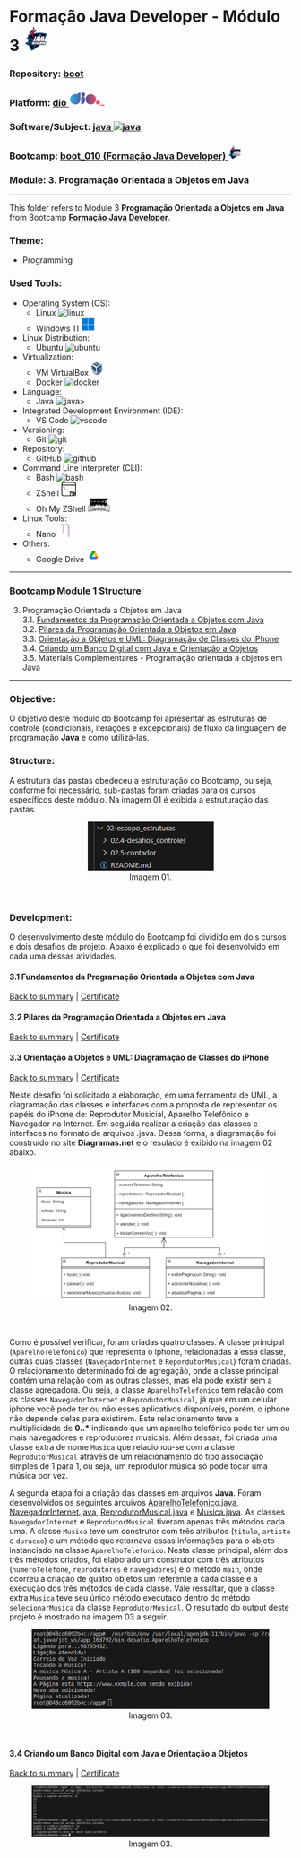 # Formação Java Developer - Módulo 3   <img src="../0-aux/logo_boot.png" alt="boot_010" width="auto" height="45">

### Repository: [boot](../../../../)   
### Platform: <a href="../../../">dio   <img src="https://github.com/PedroHeeger/main/blob/main/0-aux/logos/plataforma/dio.jpeg" alt="dio" width="auto" height="25"></a>   
### Software/Subject: <a href="../../">java   <img src="https://cdn.jsdelivr.net/gh/devicons/devicon/icons/java/java-original.svg" alt="java" width="auto" height="25"></a>
### Bootcamp: <a href="../">boot_010 (Formação Java Developer)   <img src="../0-aux/logo_boot.png" alt="boot_010" width="auto" height="25"></a>
### Module: 3. Programação Orientada a Objetos em Java 

---

This folder refers to Module 3 **Programação Orientada a Objetos em Java** from Bootcamp [**Formação Java Developer**](../).

### Theme:
- Programming

### Used Tools:
- Operating System (OS): 
  - Linux   <img src="https://cdn.jsdelivr.net/gh/devicons/devicon/icons/linux/linux-original.svg" alt="linux" width="auto" height="25">
  - Windows 11 <img src="https://github.com/PedroHeeger/main/blob/main/0-aux/logos/software/windows11.png" alt="windows11" width="auto" height="25">
- Linux Distribution: 
  - Ubuntu <img src="https://cdn.jsdelivr.net/gh/devicons/devicon/icons/ubuntu/ubuntu-plain.svg" alt="ubuntu" width="auto" height="25">
- Virtualization: 
  - VM VirtualBox <img src="https://github.com/PedroHeeger/main/blob/main/0-aux/logos/software/vm_virtualbox.png" alt="vm_virtualbox" width="auto" height="25">
  - Docker <img src="https://cdn.jsdelivr.net/gh/devicons/devicon/icons/docker/docker-original.svg" alt="docker" width="auto" height="25">
- Language:
  - Java <img src="https://cdn.jsdelivr.net/gh/devicons/devicon/icons/java/java-original.svg" alt="java" width="auto" height="25"></a>>
- Integrated Development Environment (IDE):
  - VS Code   <img src="https://cdn.jsdelivr.net/gh/devicons/devicon/icons/vscode/vscode-original.svg" alt="vscode" width="auto" height="25">
- Versioning: 
  - Git   <img src="https://cdn.jsdelivr.net/gh/devicons/devicon/icons/git/git-original.svg" alt="git" width="auto" height="25">
- Repository:
  - GitHub   <img src="https://cdn.jsdelivr.net/gh/devicons/devicon/icons/github/github-original.svg" alt="github" width="auto" height="25">
- Command Line Interpreter (CLI):
  - Bash <img src="https://cdn.jsdelivr.net/gh/devicons/devicon/icons/bash/bash-original.svg" alt="bash" width="auto" height="25">
  - ZShell <img src="https://github.com/PedroHeeger/main/blob/main/0-aux/logos/software/zshell.png" alt="zshell" width="auto" height="25">
  - Oh My ZShell <img src="https://github.com/PedroHeeger/main/blob/main/0-aux/logos/software/oh_my_zshell.png" alt="oh_my_zshell" width="auto" height="25">
- Linux Tools:
  - Nano <img src="https://github.com/PedroHeeger/main/blob/main/0-aux/logos/software/nano.png" alt="nano" width="auto" height="25">
- Others:
  - Google Drive <img src="https://github.com/PedroHeeger/main/blob/main/0-aux/logos/software/google_drive.png" alt="google_drive" width="auto" height="25">

---

### Bootcamp Module 1 Structure
3. <a name="item3">Programação Orientada a Objetos em Java</a><br>
  3.1. <a href="#item3.1">Fundamentos da Programação Orientada a Objetos com Java</a><br>
  3.2. <a href="#item3.2">Pilares da Programação Orientada a Objetos em Java</a><br>
  3.3. <a href="#item3.3">Orientação a Objetos e UML: Diagramação de Classes do iPhone</a><br>
  3.4. <a href="#item3.4">Criando um Banco Digital com Java e Orientação a Objetos</a><br>
  3.5. Materiais Complementares - Programação orientada a objetos em Java  

---

### Objective:
O objetivo deste módulo do Bootcamp foi apresentar as estruturas de controle (condicionais, iterações e excepcionais) de fluxo da linguagem de programação **Java** e como utilizá-las.

### Structure:
A estrutura das pastas obedeceu a estruturação do Bootcamp, ou seja, conforme foi necessário, sub-pastas foram criadas para os cursos específicos deste módulo. Na imagem 01 é exibida a estruturação das pastas. 

<div align="Center"><figure>
    <img src="../0-aux/md2-img01.png" alt="img01"><br>
    <figcaption>Imagem 01.</figcaption>
</figure></div><br>

### Development:
O desenvolvimento deste módulo do Bootcamp foi dividido em dois cursos e dois desafios de projeto. Abaixo é explicado o que foi desenvolvido em cada uma dessas atividades.

<a name="item3.1"><h4>3.1 Fundamentos da Programação Orientada a Objetos com Java</h4></a>[Back to summary](#item3) | <a href="https://github.com/PedroHeeger/main/blob/main/cert_ti/04-curso/os/virtualization/docker/(23-08-17)%20Introdu%C3%A7%C3%A3o%20e%20Laborat%C3%B3rio%20Virtual%20PH%20DIO.pdf">Certificate</a>






<a name="item3.2"><h4>3.2 Pilares da Programação Orientada a Objetos em Java</h4></a>[Back to summary](#item3) | <a href="https://github.com/PedroHeeger/main/blob/main/cert_ti/04-curso/os/virtualization/docker/(23-08-18)%20Primeiros%20Passos%20com%20o%20Docker%20PH%20DIO.pdf">Certificate</a>





<a name="item3.3"><h4>3.3 Orientação a Objetos e UML: Diagramação de Classes do iPhone</h4></a>[Back to summary](#item3) | <a href="https://github.com/PedroHeeger/main/blob/main/cert_ti/04-curso/os/virtualization/docker/(23-08-18)%20Armazenamento%20de%20Dados%20com%20Docker%20PH%20DIO.pdf">Certificate</a>

Neste desafio foi solicitado a elaboração, em uma ferramenta de UML, a diagramação das classes e interfaces com a proposta de representar os papéis do iPhone de: Reprodutor Musicial, Aparelho Telefônico e Navegador na Internet. Em seguida realizar a criação das classes e interfaces no formato de arquivos .java. Dessa forma, a diagramação foi construído no site **Diagramas.net** e o resulado é exibido na imagem 02 abaixo.

<div align="Center"><figure>
    <img src="../0-aux/md3-img02.png" alt="img02"><br>
    <figcaption>Imagem 02.</figcaption>
</figure></div><br>

Como é possível verificar, foram criadas quatro classes. A classe principal (`AparelhoTelefonico`) que representa o iphone, relacionadas a essa classe, outras duas classes (`NavegadorInternet` e `RepordutorMusical`) foram criadas. O relacionamento determinado foi de agregação, onde a classe principal contém uma relação com as outras classes, mas ela pode existir sem a classe agregadora. Ou seja, a classe `AparelhoTelefonico` tem relação com as classes `NavegadorInternet` e `ReprodutorMusical`, já que em um celular iphone você pode ter ou não esses aplicativos disponíveis, porém, o iphone não depende delas para existirem. Este relacionamento teve a multiplicidade de **0..\*** indicando que um aparelho telefônico pode ter um ou mais navegadores e reprodutores musicais. Além dessas, foi criada uma classe extra de nome `Musica` que relacionou-se com a classe `ReprodutorMusical` através de um relacionamento do tipo associação simples de 1 para 1, ou seja, um reprodutor música só pode tocar uma música por vez.

A segunda etapa foi a criação das classes em arquivos **Java**. Foram desenvolvidos os seguintes arquivos [AparelhoTelefonico.java](03.3-poo_uml/AparelhoTelefonico.java), [NavegadorInternet.java](03.3-poo_uml/NavegadorInternet.java), [ReprodutorMusical.java](03.3-poo_uml/ReprodutorMusical.java) e [Musica.java](03.3-poo_uml/Musica.java). As classes `NavegadorInternet` e `ReprodutorMusical` tiveram apenas três métodos cada uma. A classe `Musica` teve um construtor com três atributos (`titulo`, `artista` e `duracao`) e um método que retornava essas informações para o objeto instanciado na classe `AparelhoTelefonico`. Nesta classe principal, além dos três métodos criados, foi elaborado um construtor com três atributos (`numeroTelefone`, `reprodutores` e `navegadores`) e o método `main`, onde ocorreu a criação de quatro objetos um referente a cada classe e a execução dos três métodos de cada classe. Vale ressaltar, que a classe extra `Musica` teve seu único método executado dentro do método `selecionarMusica` da classe `ReprodutorMusical`. O resultado do output deste projeto é mostrado na imagem 03 a seguir.

<div align="Center"><figure>
    <img src="../0-aux/md3-img03.png" alt="img03"><br>
    <figcaption>Imagem 03.</figcaption>
</figure></div><br>

<a name="item3.4"><h4>3.4 Criando um Banco Digital com Java e Orientação a Objetos</h4></a>[Back to summary](#item3) | <a href="https://github.com/PedroHeeger/main/blob/main/cert_ti/04-curso/os/virtualization/docker/(23-08-19)%20Processamento%2C%20Logs%20e%20Rede%20com%20Docker%20PH%20DIO.pdf">Certificate</a>














<div align="Center"><figure>
    <img src="../0-aux/md2-img03.png" alt="img03"><br>
    <figcaption>Imagem 03.</figcaption>
</figure></div><br>